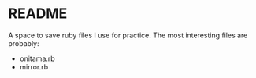 # README

A space to save ruby files I use for practice.
The most interesting files are probably:
* onitama.rb
* mirror.rb
